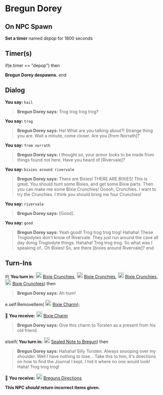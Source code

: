 # Bregun Dorey

## On NPC Spawn

**Set a timer** named *depop* for 1800 seconds
## Timer(s)

if(e.timer == "depop") then


**Bregun Dorey despawns.**
end

## Dialog

**You say:** `hail`



>**Bregun Dorey says:** Trog trog trog trog?

**You say:** `trog`



>**Bregun Dorey says:** Ha! What are you talking about?! Strange thing you are. Wait a minute, come closer. Are you [from Norrath]?

**You say:** `from norrath`



>**Bregun Dorey says:** I thought so, your armor looks to be made from things found not here. Have you heard of [Rivervale]?

**You say:** `bixies around rivervale`



>**Bregun Dorey says:** There are Bixies! THERE ARE BIXIES! This is great. You should hunt some Bixies, and get some Bixie parts. Then you can make me some Bixie Crunchies! Ooooh, Crunchies. I want to try the Crunchies. I think you should bring me four Crunchies!

**You say:** `rivervale`



>**Bregun Dorey says:** [Good].

**You say:** `good`



>**Bregun Dorey says:** Yeah good! Trog trog trog trog! Hahaha! These Troglodytes don't know of Rivervale. They just run around the cave all day doing Troglodyte things. Hahaha! Trog trog trog. So what was I speaking of.. Oh Bixies! So, are there [bixies around Rivervale]?
end

## Turn-Ins





if( **You turn in:** <img style="background:url(/static/icons/blank_slot.gif);width:20px;height:20px;" src="/static/icons/item_785.png" alt="" /> <a
                                href="/item/13464" data-url="13464" class="tooltip-link link">Bixie Crunchies</a>, <img style="background:url(/static/icons/blank_slot.gif);width:20px;height:20px;" src="/static/icons/item_785.png" alt="" /> <a
                                href="/item/13464" data-url="13464" class="tooltip-link link">Bixie Crunchies</a>, <img style="background:url(/static/icons/blank_slot.gif);width:20px;height:20px;" src="/static/icons/item_785.png" alt="" /> <a
                                href="/item/13464" data-url="13464" class="tooltip-link link">Bixie Crunchies</a>, <img style="background:url(/static/icons/blank_slot.gif);width:20px;height:20px;" src="/static/icons/item_785.png" alt="" /> <a
                                href="/item/13464" data-url="13464" class="tooltip-link link">Bixie Crunchies</a>) then 


>**Bregun Dorey says:** Ah hum!


e.self:RemoveItem( <img style="background:url(/static/icons/blank_slot.gif);width:20px;height:20px;" src="/static/icons/item_1056.png" alt="" /> <a
                                href="/item/29852" data-url="29852" class="tooltip-link link">Bixie Charm</a>);


 &#127873; **You receive:**  <img style="background:url(/static/icons/blank_slot.gif);width:20px;height:20px;" src="/static/icons/item_1056.png" alt="" /> <a
                                href="/item/29852" data-url="29852" class="tooltip-link link">Bixie Charm</a> 

 


>**Bregun Dorey says:** Give this charm to Torsten as a present from his old friend.

elseif( **You turn in:** <img style="background:url(/static/icons/blank_slot.gif);width:20px;height:20px;" src="/static/icons/item_866.png" alt="" /> <a
                                href="/item/29853" data-url="29853" class="tooltip-link link">Sealed Note to Bregun</a>) then 


>**Bregun Dorey says:** Hahaha! Silly Torsten. Always snooping over my shoulder. Well I have nothing to lose... Take this to him, it's directions on how to find the Journal I kept. I hid it where no one would look! Haha! Trog trog trog!


 &#127873; **You receive:**  <img style="background:url(/static/icons/blank_slot.gif);width:20px;height:20px;" src="/static/icons/item_683.png" alt="" /> <a
                                href="/item/29854" data-url="29854" class="tooltip-link link">Breguns Directions</a> 

 

**This NPC *should* return incorrect items given.**
